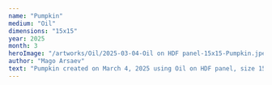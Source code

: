```yaml
---
name: "Pumpkin"
medium: "Oil"
dimensions: "15x15"
year: 2025
month: 3
heroImage: "/artworks/Oil/2025-03-04-Oil on HDF panel-15x15-Pumpkin.jpeg"
author: "Mago Arsaev"
text: "Pumpkin created on March 4, 2025 using Oil on HDF panel, size 15x15."
---
```

